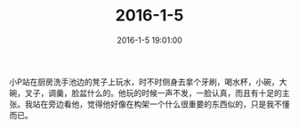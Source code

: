 ﻿---
title: 2016-1-5
date: 2016-1-5 19:01:00
tags:
categories: 爸爸
---
小P站在厨房洗手池边的凳子上玩水，时不时侧身去拿个牙刷，喝水杯，小碗，大碗，叉子，调羹，脸盆什么的。他玩的时候一声不发，一脸认真，而且有十足的主张。我站在旁边看他，觉得他好像在构架一个什么很重要的东西似的，只是我不懂而已。